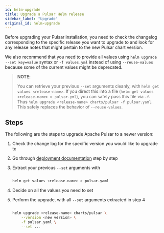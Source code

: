```yaml
---
id: helm-upgrade
title: Upgrade a Pulsar Helm release
sidebar_label: "Upgrade"
original_id: helm-upgrade
---
```


Before upgrading your Pulsar installation, you need to check the changelog corresponding to the specific release you want to upgrade
to and look for any release notes that might pertain to the new Pulsar chart version.

We also recommend that you need to provide all values using `helm upgrade --set key=value` syntax or `-f values.yml` instead of using `--reuse-values` because some of the current values might be deprecated.

> **NOTE**:
>
> You can retrieve your previous `--set` arguments cleanly, with `helm get values <release-name>`. If you direct this into a file (`helm get values <release-name> > pulsar.yml`), you can safely
pass this file via `-f`. Thus `helm upgrade <release-name> charts/pulsar -f pulsar.yaml`. This safely replaces the behavior of `--reuse-values`.

## Steps

The following are the steps to upgrade Apache Pulsar to a newer version:

1. Check the change log for the specific version you would like to upgrade to
2. Go through [deployment documentation](helm-deploy) step by step
3. Extract your previous `--set` arguments with

   ```bash
   
   helm get values <release-name> > pulsar.yaml
   
   ```

4. Decide on all the values you need to set
5. Perform the upgrade, with all `--set` arguments extracted in step 4

   ```bash
   
   helm upgrade <release-name> charts/pulsar \
       --version <new version> \
       -f pulsar.yaml \
       --set ...
   
   ```


